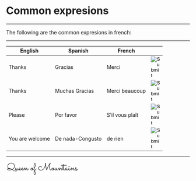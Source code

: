 
<script src="../js/myjs.js"></script>
# Common expresions 
***
 
The following are the common expresions in french:


***
| English                       | Spanish     | French      ||
|------------------------------|-----------------|------------|------------|
| Thanks | Gracias | Merci | <input type="image" src="../media/reproduce.png" style="width:25px;" onclick="holMundo()" /> |
| Thanks | Muchas Gracias | Merci beaucoup | <input type="image" src="../media/reproduce.png" style="width:25px;" onclick="holMundo()" /> |
| Please  | Por favor | S’il vous plaît | <input type="image" src="../media/reproduce.png" style="width:25px;" onclick="holMundo()" /> |
| You are welcome  | De nada-Congusto | de rien | <input type="image" src="../media/reproduce.png" style="width:25px;" onclick="holMundo()" /> |



 

 
***
<img src="../media/sig2.PNG" alt="drawing" style="width:200px;"/>
